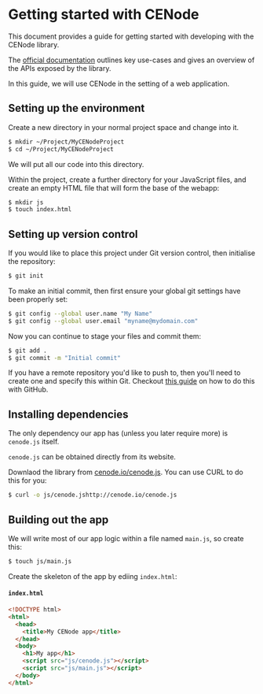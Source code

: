 # Getting started with CENode

This document provides a guide for getting started with developing with the CENode library. 

The [official documentation](http://cenode.io/documentation.pdf) outlines key use-cases and gives an overview of the APIs exposed by the library. 

In this guide, we will use CENode in the setting of a web application. 


## Setting up the environment

Create a new directory in your normal project space and change into it.

```bash
$ mkdir ~/Project/MyCENodeProject
$ cd ~/Project/MyCENodeProject
```

We will put all our code into this directory.

Within the project, create a further directory for your JavaScript files, and create an empty HTML file that will form the base of the webapp:

```bash
$ mkdir js
$ touch index.html
```


## Setting up version control

If you would like to place this project under Git version control, then initialise the repository:
```bash
$ git init
```

To make an initial commit, then first ensure your global git settings have been properly set:
```bash
$ git config --global user.name "My Name"
$ git config --global user.email "myname@mydomain.com"
```

Now you can continue to stage your files and commit them:
```bash
$ git add .
$ git commit -m "Initial commit"
```

If you have a remote repository you'd like to push to, then you'll need to create one and specify this within Git. Checkout [this guide](https://help.github.com/articles/adding-a-remote) on how to do this with GitHub.


## Installing dependencies

The only dependency our app has (unless you later require more) is `cenode.js` itself.

`cenode.js` can be obtained directly from its website.

Downlaod the library from [cenode.io/cenode.js](http://cenode.io/cenode.js). You can use CURL to do this for you:
```bash
$ curl -o js/cenode.jshttp://cenode.io/cenode.js
```

## Building out the app

We will write most of our app logic within a file named `main.js`, so create this:
```bash
$ touch js/main.js
```

Create the skeleton of the app by ediing `index.html`:
#### `index.html`
```html
<!DOCTYPE html>
<html>
  <head>
    <title>My CENode app</title>
  </head>
  <body>
    <h1>My app</h1>
    <script src="js/cenode.js"></script>
    <script src="js/main.js"></script>
  </body>
</html>
```
